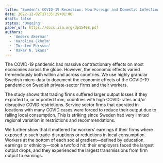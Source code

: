 ```yaml
---
title: "Sweden's COVID-19 Recession: How Foreign and Domestic Infections Struck against Firms and Workers"
date: 2022-12-02T17:35:29+01:00
draft: false
status: 'Ongoing'
paper_url: https://docs.iza.org/dp15408.pdf
authors:
  - 'Anders Akerman'
  - 'Karolina Ekholm'
  - 'Torsten Persson'
  - 'Oskar N. Skans'
---
```


The COVID-19 pandemic had massive contractionary effects on most economies across the globe. However, the economic effects varied tremendously both within and across countries. We use highly granular Swedish micro-data to document the economic effects of the COVID-19 pandemic on Swedish private-sector firms and their workers.

The study shows that trading firms suffered larger output losses if they exported to, or imported from, countries with high COVID-rates and/or disruptive COVID restrictions. Service sector firms that operated in locations with many COVID cases were forced to reduce their output due to falling local consumption. This is striking since Sweden had very limited regional variation in restrictions and recommendations.

We further show that it mattered for workers’ earnings if their firms where exposed to such trade-disruptions or reductions in local consumption. Workers at the bottom of each social gradient—defined by education, earnings or ethnicity—took a twofold hit: their employers faced the largest output drops, and they experienced the largest transmissions from firm output to earnings.